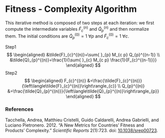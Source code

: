 # Fitness - Complexity Algorithm

This iterative method is composed of two steps at each iteration: we first compute the intermediate variables $\tilde{F}_{c}^{(n)}$ and $\tilde{Q}_{p}^{(n)}$ and then normalize them. The initial conditions are $\tilde{Q}_{p}^{(0)}=1$  $\forall p$ and $\tilde{F}_{c}^{(0)}=1$  $\forall c$.

Step1
$$
\begin{aligned}
&\tilde{F}_{c}^{(n)}=\sum{ }_{p} M_{c p} Q_{p}^{(n-1)} \\
&\tilde{Q}_{p}^{(n)}=\frac{1}{\sum{ }_{c} M_{c p} \frac{1}{F_{c}^{(n-1)}}}
\end{aligned}
$$
Step2
$$
\begin{aligned} F_{c}^{(n)} &=\frac{\tilde{F}_{c}^{(n)}}{\left\langle\tilde{F}_{c}^{(n)}\right\rangle_{c}} \\ Q_{p}^{(n)} &=\frac{\tilde{Q}_{p}^{(n)}}{\left\langle\tilde{Q}_{p}^{(n)}\right\rangle_{p}} 
\end{aligned}
$$


### References

Tacchella, Andrea, Matthieu Cristelli, Guido Caldarelli, Andrea Gabrielli, and Luciano Pietronero. 2012. “A New Metrics for Countries’ Fitness and Products’ Complexity.” *Scientific Reports* 2(1):723. doi: [10.1038/srep00723](https://doi.org/10.1038/srep00723).
